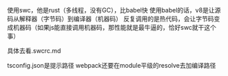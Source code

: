 
使用swc，他是rust（多线程，没有GC），比babel快
使用babel的话，v8是让源码从解释器（字节码）到编译器（机器码）
反复调用的是热代码，会让字节码变成机器码（如果js能直接调用机器码，那性能就是最牛逼的，恰好swc就干这个事）

具体去看.swcrc.md

tsconfig.json是提示路径
webpack还要在module平级的resolve去加编译路径

